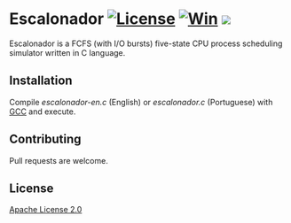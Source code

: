 # Escalonador [![License](https://img.shields.io/badge/License-Apache%202.0-blue.svg)](https://opensource.org/licenses/Apache-2.0) [![Win](https://badgen.net/badge/icon/windows?icon=windows&label)](https://www.microsoft.com/en-us/windows) [![](https://badgen.net/badge/color/yellow/yellow)](https://github.com)

Escalonador is a FCFS (with I/O bursts) five-state CPU process scheduling simulator written in C language.

## Installation

Compile *escalonador-en.c* (English) or *escalonador.c* (Portuguese) with [GCC](https://gcc.gnu.org/) and execute.

## Contributing
Pull requests are welcome.

## License
[Apache License 2.0](https://opensource.org/licenses/Apache-2.0)
